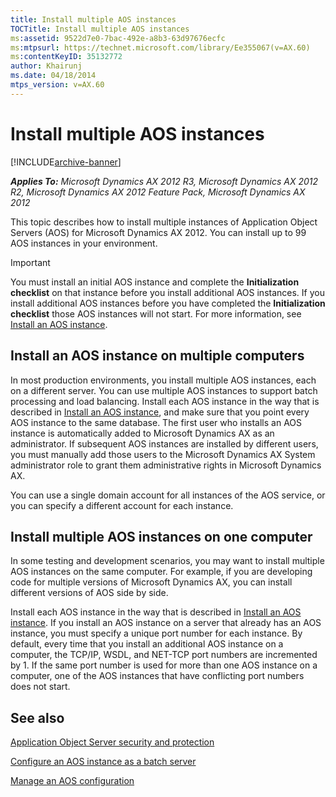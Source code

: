 ```yaml
---
title: Install multiple AOS instances
TOCTitle: Install multiple AOS instances
ms:assetid: 9522d7e0-7bac-492e-a8b3-63d97676ecfc
ms:mtpsurl: https://technet.microsoft.com/library/Ee355067(v=AX.60)
ms:contentKeyID: 35132772
author: Khairunj
ms.date: 04/18/2014
mtps_version: v=AX.60
---
```


# Install multiple AOS instances 


[!INCLUDE[archive-banner](includes/archive-banner.md)]


_**Applies To:** Microsoft Dynamics AX 2012 R3, Microsoft Dynamics AX 2012 R2, Microsoft Dynamics AX 2012 Feature Pack, Microsoft Dynamics AX 2012_

This topic describes how to install multiple instances of Application Object Servers (AOS) for Microsoft Dynamics AX 2012. You can install up to 99 AOS instances in your environment.


> [!IMPORTANT]
> <P>You must install an initial AOS instance and complete the <STRONG>Initialization checklist</STRONG> on that instance before you install additional AOS instances. If you install additional AOS instances before you have completed the <STRONG>Initialization checklist</STRONG> those AOS instances will not start. For more information, see <A href="install-an-aos-instance.md">Install an AOS instance</A>.</P>



## Install an AOS instance on multiple computers

In most production environments, you install multiple AOS instances, each on a different server. You can use multiple AOS instances to support batch processing and load balancing. Install each AOS instance in the way that is described in [Install an AOS instance](install-an-aos-instance.md), and make sure that you point every AOS instance to the same database. The first user who installs an AOS instance is automatically added to Microsoft Dynamics AX as an administrator. If subsequent AOS instances are installed by different users, you must manually add those users to the Microsoft Dynamics AX System administrator role to grant them administrative rights in Microsoft Dynamics AX.

You can use a single domain account for all instances of the AOS service, or you can specify a different account for each instance.

## Install multiple AOS instances on one computer

In some testing and development scenarios, you may want to install multiple AOS instances on the same computer. For example, if you are developing code for multiple versions of Microsoft Dynamics AX, you can install different versions of AOS side by side.

Install each AOS instance in the way that is described in [Install an AOS instance](install-an-aos-instance.md). If you install an AOS instance on a server that already has an AOS instance, you must specify a unique port number for each instance. By default, every time that you install an additional AOS instance on a computer, the TCP/IP, WSDL, and NET-TCP port numbers are incremented by 1. If the same port number is used for more than one AOS instance on a computer, one of the AOS instances that have conflicting port numbers does not start.

## See also

[Application Object Server security and protection](application-object-server-security-and-protection.md)

[Configure an AOS instance as a batch server](configure-an-aos-instance-as-a-batch-server.md)

[Manage an AOS configuration](manage-an-aos-configuration.md)

  


